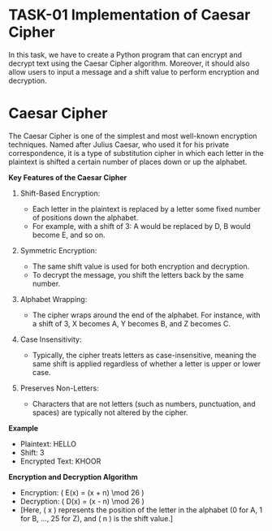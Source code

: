 # TASK-01 Implementation of Caesar Cipher
In this task, we have to create a Python program that can encrypt and decrypt text using the Caesar Cipher algorithm. Moreover, it should also allow users to input a message and a shift value to perform encryption and decryption.

# Caesar Cipher
The Caesar Cipher is one of the simplest and most well-known encryption techniques. Named after Julius Caesar, who used it for his private correspondence, it is a type of substitution cipher in which each letter in the plaintext is shifted a certain number of places down or up the alphabet.

**Key Features of the Caesar Cipher**
1. Shift-Based Encryption:
   - Each letter in the plaintext is replaced by a letter some fixed number of positions down the alphabet.
   - For example, with a shift of 3: A would be replaced by D, B would become E, and so on.

2. Symmetric Encryption:
   - The same shift value is used for both encryption and decryption.
   - To decrypt the message, you shift the letters back by the same number.

3. Alphabet Wrapping:
   - The cipher wraps around the end of the alphabet. For instance, with a shift of 3, X becomes A, Y becomes B, and Z becomes C.

4. Case Insensitivity:
   - Typically, the cipher treats letters as case-insensitive, meaning the same shift is applied regardless of whether a letter is upper or lower case.

5. Preserves Non-Letters:
   - Characters that are not letters (such as numbers, punctuation, and spaces) are typically not altered by the cipher.

**Example**

- Plaintext: HELLO
- Shift: 3
- Encrypted Text: KHOOR

**Encryption and Decryption Algorithm**

- Encryption: \( E(x) = (x + n) \mod 26 \)
- Decryption: \( D(x) = (x - n) \mod 26 \)
- [Here, \( x \) represents the position of the letter in the alphabet (0 for A, 1 for B, ..., 25 for Z), and \( n \) is the shift value.]
